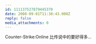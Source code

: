 ```yaml
---
id: 111137527879445370
date: 2008-09-01T11:38:43.000Z
reply: false
media_attachments: 0
---
```


Counter-Strike:Online 比传说中的要好得多...

